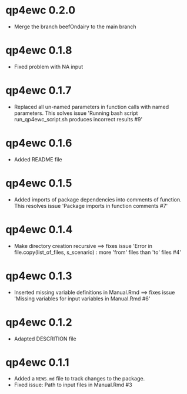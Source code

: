 # qp4ewc 0.2.0

* Merge the branch beefOndairy to the main branch

# qp4ewc 0.1.8

* Fixed problem with NA input

# qp4ewc 0.1.7

* Replaced all un-named parameters in function calls with named parameters. This solves issue 'Running bash script run_qp4ewc_script.sh produces incorrect results #9'

# qp4ewc 0.1.6

* Added README file

# qp4ewc 0.1.5

* Added imports of package dependencies into comments of function. This resolves issue 'Package imports in function comments #7'

# qp4ewc 0.1.4

* Make directory creation recursive ==> fixes issue 'Error in file.copy(list_of_files, s_scenario) : more 'from' files than 'to' files #4'

# qp4ewc 0.1.3

* Inserted missing variable definitions in Manual.Rmd ==> fixes issue 'Missing variables for input variables in Manual.Rmd #6'

# qp4ewc 0.1.2

* Adapted DESCRITION file

# qp4ewc 0.1.1

* Added a `NEWS.md` file to track changes to the package.
* Fixed issue: Path to input files in Manual.Rmd #3
